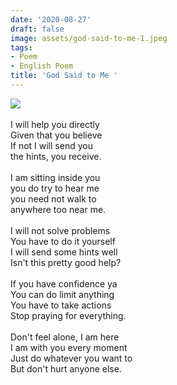 ```yaml
---
date: '2020-08-27'
draft: false
image: assets/god-said-to-me-1.jpeg
tags:
- Poem
- English Poem
title: 'God Said to Me '
---
```

[![](https://blogger.googleusercontent.com/img/b/R29vZ2xl/AVvXsEiShbWNsrrI5BhQoqpiIRez7cQdNUY6YKU_uBvZ5DMncQV9WoMOWIQAU6TrcTay1wGqHQtmhAd79D6n0LziO3T5JT7SEca8jc9-9cFup8h3Ui3rWnjMo_tN9sRDRTIYaR24QdPzwdqP2eV4hGlAeYqBc_d8uSBvQK-mEGRBxamsyDAendrsLRBU63odDA/w379-h252/pexels-tima-miroshnichenko-5199759.jpg)](https://blogger.googleusercontent.com/img/b/R29vZ2xl/AVvXsEiShbWNsrrI5BhQoqpiIRez7cQdNUY6YKU_uBvZ5DMncQV9WoMOWIQAU6TrcTay1wGqHQtmhAd79D6n0LziO3T5JT7SEca8jc9-9cFup8h3Ui3rWnjMo_tN9sRDRTIYaR24QdPzwdqP2eV4hGlAeYqBc_d8uSBvQK-mEGRBxamsyDAendrsLRBU63odDA/s5913/pexels-tima-miroshnichenko-5199759.jpg)\
  \
I will help you directly  
Given that you believe  
If not I will send you  
the hints, you receive.\
  \
I am sitting inside you\
you do try to hear me\
you need not walk to\
anywhere too near me.\
  \
I will not solve problems\
You have to do it yourself\
I will send some hints well\
Isn't this pretty good help?\
  \
If you have confidence ya\
You can do limit anything\
You have to take actions\
Stop praying for everything.\
  \
Don't feel alone, I am here\
I am with you every moment\
Just do whatever you want to\
But don't hurt anyone else.
